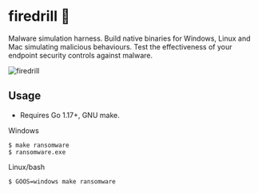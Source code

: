 # firedrill 🧯

Malware simulation harness. Build native binaries for Windows, Linux and Mac simulating malicious behaviours. Test the effectiveness of your endpoint security controls against malware.

![firedrill](https://i.imgur.com/flySzca.png)

## Usage

- Requires Go 1.17+, GNU make.

Windows

```
$ make ransomware
$ ransomware.exe
```

Linux/bash

```
$ GOOS=windows make ransomware
```
